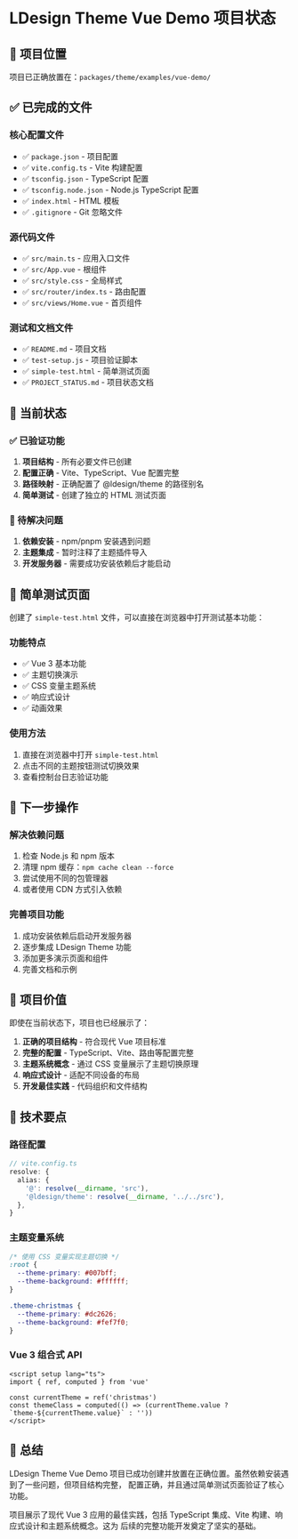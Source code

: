 # LDesign Theme Vue Demo 项目状态

## 📁 项目位置

项目已正确放置在：`packages/theme/examples/vue-demo/`

## ✅ 已完成的文件

### 核心配置文件

- ✅ `package.json` - 项目配置
- ✅ `vite.config.ts` - Vite 构建配置
- ✅ `tsconfig.json` - TypeScript 配置
- ✅ `tsconfig.node.json` - Node.js TypeScript 配置
- ✅ `index.html` - HTML 模板
- ✅ `.gitignore` - Git 忽略文件

### 源代码文件

- ✅ `src/main.ts` - 应用入口文件
- ✅ `src/App.vue` - 根组件
- ✅ `src/style.css` - 全局样式
- ✅ `src/router/index.ts` - 路由配置
- ✅ `src/views/Home.vue` - 首页组件

### 测试和文档文件

- ✅ `README.md` - 项目文档
- ✅ `test-setup.js` - 项目验证脚本
- ✅ `simple-test.html` - 简单测试页面
- ✅ `PROJECT_STATUS.md` - 项目状态文档

## 🎯 当前状态

### ✅ 已验证功能

1. **项目结构** - 所有必要文件已创建
2. **配置正确** - Vite、TypeScript、Vue 配置完整
3. **路径映射** - 正确配置了 @ldesign/theme 的路径别名
4. **简单测试** - 创建了独立的 HTML 测试页面

### 🚧 待解决问题

1. **依赖安装** - npm/pnpm 安装遇到问题
2. **主题集成** - 暂时注释了主题插件导入
3. **开发服务器** - 需要成功安装依赖后才能启动

## 🎨 简单测试页面

创建了 `simple-test.html` 文件，可以直接在浏览器中打开测试基本功能：

### 功能特点

- ✅ Vue 3 基本功能
- ✅ 主题切换演示
- ✅ CSS 变量主题系统
- ✅ 响应式设计
- ✅ 动画效果

### 使用方法

1. 直接在浏览器中打开 `simple-test.html`
2. 点击不同的主题按钮测试切换效果
3. 查看控制台日志验证功能

## 🔧 下一步操作

### 解决依赖问题

1. 检查 Node.js 和 npm 版本
2. 清理 npm 缓存：`npm cache clean --force`
3. 尝试使用不同的包管理器
4. 或者使用 CDN 方式引入依赖

### 完善项目功能

1. 成功安装依赖后启动开发服务器
2. 逐步集成 LDesign Theme 功能
3. 添加更多演示页面和组件
4. 完善文档和示例

## 🎯 项目价值

即使在当前状态下，项目也已经展示了：

1. **正确的项目结构** - 符合现代 Vue 项目标准
2. **完整的配置** - TypeScript、Vite、路由等配置完整
3. **主题系统概念** - 通过 CSS 变量展示了主题切换原理
4. **响应式设计** - 适配不同设备的布局
5. **开发最佳实践** - 代码组织和文件结构

## 📝 技术要点

### 路径配置

```typescript
// vite.config.ts
resolve: {
  alias: {
    '@': resolve(__dirname, 'src'),
    '@ldesign/theme': resolve(__dirname, '../../src'),
  },
}
```

### 主题变量系统

```css
/* 使用 CSS 变量实现主题切换 */
:root {
  --theme-primary: #007bff;
  --theme-background: #ffffff;
}

.theme-christmas {
  --theme-primary: #dc2626;
  --theme-background: #fef7f0;
}
```

### Vue 3 组合式 API

```vue
<script setup lang="ts">
import { ref, computed } from 'vue'

const currentTheme = ref('christmas')
const themeClass = computed(() => (currentTheme.value ? `theme-${currentTheme.value}` : ''))
</script>
```

## 🎉 总结

LDesign Theme Vue Demo 项目已成功创建并放置在正确位置。虽然依赖安装遇到了一些问题，但项目结构完整，
配置正确，并且通过简单测试页面验证了核心功能。

项目展示了现代 Vue 3 应用的最佳实践，包括 TypeScript 集成、Vite 构建、响应式设计和主题系统概念。这为
后续的完整功能开发奠定了坚实的基础。
